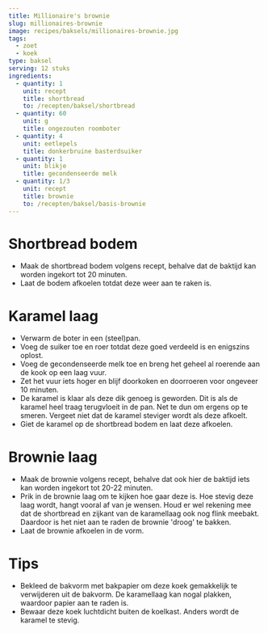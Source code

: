 ```yaml
---
title: Millionaire's brownie
slug: millionaires-brownie
image: recipes/baksels/millionaires-brownie.jpg
tags:
  - zoet
  - koek
type: baksel
serving: 12 stuks
ingredients:
  - quantity: 1
    unit: recept
    title: shortbread
    to: /recepten/baksel/shortbread
  - quantity: 60
    unit: g
    title: ongezouten roomboter
  - quantity: 4
    unit: eetlepels
    title: donkerbruine basterdsuiker
  - quantity: 1
    unit: blikje
    title: gecondenseerde melk
  - quantity: 1/3
    unit: recept
    title: brownie
    to: /recepten/baksel/basis-brownie
---
```


# Shortbread bodem

- Maak de shortbread bodem volgens recept, behalve dat de baktijd kan worden ingekort tot 20 minuten.
- Laat de bodem afkoelen totdat deze weer aan te raken is.

# Karamel laag

- Verwarm de boter in een (steel)pan.
- Voeg de suiker toe en roer totdat deze goed verdeeld is en enigszins oplost.
- Voeg de gecondenseerde melk toe en breng het geheel al roerende aan de kook op een laag vuur.
- Zet het vuur iets hoger en blijf doorkoken en doorroeren voor ongeveer 10 minuten.
- De karamel is klaar als deze dik genoeg is geworden. Dit is als de karamel heel traag terugvloeit in de pan. Net te dun om ergens op te smeren. Vergeet niet dat de karamel steviger wordt als deze afkoelt.
- Giet de karamel op de shortbread bodem en laat deze afkoelen.

# Brownie laag

- Maak de brownie volgens recept, behalve dat ook hier de baktijd iets kan worden ingekort tot 20-22 minuten.
- Prik in de brownie laag om te kijken hoe gaar deze is. Hoe stevig deze laag wordt, hangt vooral af van je wensen. Houd er wel rekening mee dat de shortbread en zijkant van de karamellaag ook nog flink meebakt. Daardoor is het niet aan te raden de brownie 'droog' te bakken.
- Laat de brownie afkoelen in de vorm.

# Tips

- Bekleed de bakvorm met bakpapier om deze koek gemakkelijk te verwijderen uit de bakvorm. De karamellaag kan nogal plakken, waardoor papier aan te raden is.
- Bewaar deze koek luchtdicht buiten de koelkast. Anders wordt de karamel te stevig.
